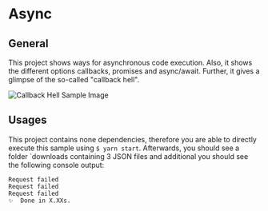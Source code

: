 # Async

## General

This project shows ways for asynchronous code execution. Also, it shows the different options callbacks, promises and async/await. Further, it gives a glimpse of the so-called "callback hell".

![Callback Hell Sample Image](https://collinmakersquare.files.wordpress.com/2016/02/b4uajfmcqae67qb.png?w=1000 "Callback Sample Image")

## Usages

This project contains none dependencies, therefore you are able to directly execute this sample using `$ yarn start`.
Afterwards, you should see a folder `downloads containing 3 JSON files and additional you should see the following console output:

```Code
Request failed
Request failed
Request failed
✨  Done in X.XXs.
```